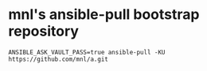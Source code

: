 # mnl's ansible-pull bootstrap repository

`ANSIBLE_ASK_VAULT_PASS=true ansible-pull -KU https://github.com/mnl/a.git`
